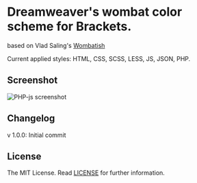 Dreamweaver's wombat color scheme for Brackets.
============================

based on Vlad Saling's [Wombatish](https://github.com/vlad-saling/wombatish)

Current applied styles:
HTML, CSS, SCSS, LESS, JS, JSON, PHP. 

## Screenshot

![PHP-js screenshot](https://raw.githubusercontent.com/ignacionelson/dreamweaver-wombat/master/screenshot.png)


## Changelog

v 1.0.0: Initial commit

## License

The MIT License. Read [LICENSE](LICENSE) for further information.
